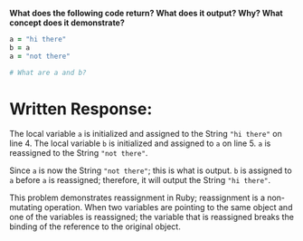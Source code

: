 **What does the following code return? What does it output? Why? What concept does it demonstrate?**

```ruby
a = "hi there"
b = a
a = "not there"

# What are a and b?
```
# Written Response:

The local variable `a` is initialized and assigned to the String `"hi there"` on line 4. The local variable `b` is initialized and assigned to `a` on line 5. `a` is reassigned to the String `"not there"`.

Since `a` is now the String `"not there"`; this is what is output. `b` is assigned to `a` before `a` is reassigned; therefore, it will output the String `"hi there"`.

This problem demonstrates reassignment in Ruby; reassignment is a non-mutating operation. When two variables are pointing to the same object and one of the variables is reassigned; the variable that is reassigned breaks the binding of the reference to the original object.

